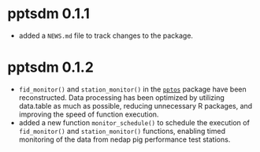 # pptsdm 0.1.1

* added a `NEWS.md` file to track changes to the package.

# pptsdm 0.1.2

* `fid_monitor()` and `station_monitor()` in the [`pptos`](https://github.com/tony2015116/pptos) package have been reconstructed. Data processing has been optimized by utilizing data.table as much as possible, reducing unnecessary R packages, and improving the speed of function execution.
* added a new function `monitor_schedule()` to schedule the execution of `fid_monitor()` and `station_monitor()` functions, enabling timed monitoring of the data from nedap pig performance test stations.

